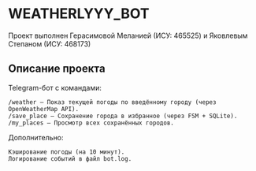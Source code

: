 # WEATHERLYYY_BOT
Проект выполнен Герасимовой Меланией (ИСУ: 465525) и Яковлевым Степаном (ИСУ: 468173)

## Описание проекта
Telegram-бот с командами:

    /weather — Показ текущей погоды по введённому городу (через OpenWeatherMap API).
    /save_place — Сохранение города в избранное (через FSM + SQLite).
    /my_places — Просмотр всех сохранённых городов.

Дополнительно:

    Кэширование погоды (на 10 минут).
    Логирование событий в файл bot.log.
